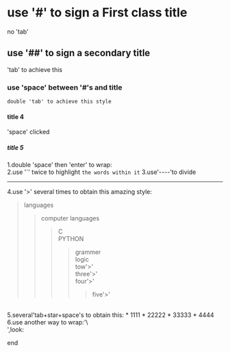 # use '#' to sign a First class title
no 'tab' 
## use '##' to sign a secondary title
  'tab' to achieve this 
### use 'space' between '#'s and title
    double 'tab' to achieve this style
#### title 4
 'space' clicked
##### title 5
1.double 'space' then 'enter' to wrap:  
2.use '\`' twice to highlight `the words within it` 
3.use'\----'to divide 

----
4.use '\>' several times to obtain this amazing style:
>languages  
>>computer languages  
>>>C  
>>>PYTHON  
>>>>grammer  
>>>>logic  
>>tow'\>'  
>>>three'\>'  
>>>>four'\>'  
>>>>>five'\>' 
<br>
5.several'tab+star+space's to obtain this:  
* 1111  
  * 22222  
      * 33333  
        * 4444  
        6.use another way to wrap:'\<br>',look:<br>
        
        

end
